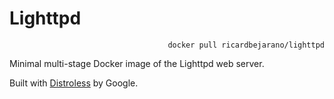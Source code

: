 # Lighttpd

<p align=right><code>docker pull ricardbejarano/lighttpd</code></p>

Minimal multi-stage Docker image of the Lighttpd web server.

Built with [Distroless](https://github.com/GoogleContainerTools/distroless/tree/master/base) by Google.
